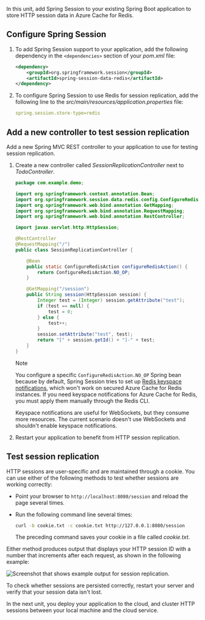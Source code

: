 In this unit, add Spring Session to your existing Spring Boot application to store HTTP session data in Azure Cache for Redis.

## Configure Spring Session

1. To add Spring Session support to your application, add the following dependency in the `<dependencies>` section of your *pom.xml* file:

   ```xml
   <dependency>
       <groupId>org.springframework.session</groupId>
       <artifactId>spring-session-data-redis</artifactId>
   </dependency>
   ```

1. To configure Spring Session to use Redis for session replication, add the following line to the *src/main/resources/application.properties* file:

   ```yaml
   spring.session.store-type=redis
   ```

## Add a new controller to test session replication

Add a new Spring MVC REST controller to your application to use for testing session replication.

1. Create a new controller called *SessionReplicationController* next to *TodoController*.

   ```java
   package com.example.demo;
   
   import org.springframework.context.annotation.Bean;
   import org.springframework.session.data.redis.config.ConfigureRedisAction;
   import org.springframework.web.bind.annotation.GetMapping;
   import org.springframework.web.bind.annotation.RequestMapping;
   import org.springframework.web.bind.annotation.RestController;
   
   import javax.servlet.http.HttpSession;
   
   @RestController
   @RequestMapping("/")
   public class SessionReplicationController {
   
       @Bean
       public static ConfigureRedisAction configureRedisAction() {
           return ConfigureRedisAction.NO_OP;
       }
   
       @GetMapping("/session")
       public String session(HttpSession session) {
           Integer test = (Integer) session.getAttribute("test");
           if (test == null) {
               test = 0;
           } else {
               test++;
           }
           session.setAttribute("test", test);
           return "[" + session.getId() + "]-" + test;
       }
   }
   ```

   > [!NOTE]
   > You configure a specific `ConfigureRedisAction.NO_OP` Spring bean because by default, Spring Session tries to set up [Redis keyspace notifications](https://redis.io/topics/notifications), which won't work on secured Azure Cache for Redis instances. If you need keyspace notifications for Azure Cache for Redis, you must apply them manually through the Redis CLI.
   >
   > Keyspace notifications are useful for WebSockets, but they consume more resources. The current scenario doesn't use WebSockets and shouldn't enable keyspace notifications.

1. Restart your application to benefit from HTTP session replication.

## Test session replication

HTTP sessions are user-specific and are maintained through a cookie. You can use either of the following methods to test whether sessions are working correctly:

- Point your browser to `http://localhost:8080/session` and reload the page several times.
- Run the following command line several times:

  ```bash
  curl -b cookie.txt -c cookie.txt http://127.0.0.1:8080/session
  ```
  
  The preceding command saves your cookie in a file called *cookie.txt*.

Either method produces output that displays your HTTP session ID with a number that increments after each request, as shown in the following example:

![Screenshot that shows example output for session replication.](../media/6-http-session.png)

To check whether sessions are persisted correctly, restart your server and verify that your session data isn't lost.

In the next unit, you deploy your application to the cloud, and cluster HTTP sessions between your local machine and the cloud service.
